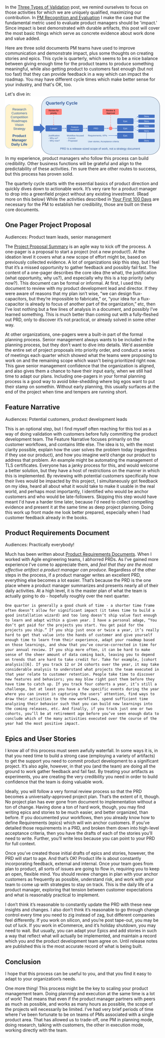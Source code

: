 In the [Three Types of Validation][1] post, we remind ourselves to focus on those activities for which we are uniquely qualified, maximizing our contribution. In [PM Recognition and Evaluation][2] I make the case that the fundamental metric used to evaluate product managers should be 'impact.' Since impact is best demonstrated with durable artifacts, this post will cover the most basic things which serve as concrete evidence about work done and value added.

Here are three solid documents PM teams have used to improve communication and demonstrate impact, plus some thoughts on creating stories and epics. This cycle is quarterly, which seems to be a nice balance between giving enough time for the product teams to produce something meaningful, while also getting product to customers fast enough (but not too fast) that they can provide feedback in a way which can impact the roadmap. You may have different cycle times which make better sense for your industry, and that's OK, too.

Let's dive in:
![Quarterly Cycle][4]
In my experience, product managers who follow this process can build credibility. Other business functions will be grateful and align to the predictability of these activities. I’m sure there are other routes to success, but this process has proven solid.

The quarterly cycle starts with the essential basics of product direction and quickly dives down to actionable work. It’s very rare for a product manager to drop into a greenfield project without any existing investment. (Read more on this below) While the activities described in [Your First 100 Days][5] are necessary for the PM to establish her credibility, those are built on these core documents.

## One Pager Project Proposal

Audiences: Product team leads, senior management

The [Project Proposal Summary][3] is an agile way to kick off the process. A one-pager is a proposal to start a project (not a new product!). At the ideation level it covers what a new scope of effort might be, based on previously collected evidence. A lot of organizations skip this step, but I feel that it’s a missed opportunity to gather feedback and possibly fail fast. The content of a one-pager describes the core idea (the what), the justification (what opportunity, why us?), and especially why this is a top priority (why now?). This document can be formal or informal. At first, I used this document to review with my product development lead and director. If they were aware of reasons that my plan isn’t wise, “we can design flux-capacitors, but they’re impossible to fabricate,” or, “your idea for a flux-capacitor is already to focus of another part of the organization,” etc, then I’ve lost nothing but a few lines of analysis in a document, and possibly I’ve learned something. This is much better than coming out with a fully-fleshed out PRD, only to discover it’s not practical, or already solved in some other way.

At other organizations, one-pagers were a built-in part of the formal planning process. Senior management always wants to be included in the planning process, but they don’t want to dive into details. We'd assemble the entire set of project proposals into priority order, and conduct a series of meetings each quarter which showed what the teams were proposing to work on and the remaining scope which wasn't being prioritized right now. This gave senior management confidence that the organization is aligned, and also gives them a chance to have their input early, when we still had time to adapt our plans. Including one-pagers in your formal planning process is a good way to avoid bike-shedding where big egos want to put their stamp on somethin. Without early planning, this usually surfaces at the end of the project when time and tempers are running short.

## Feature Narrative

Audiences: Potential customers, product development leads

This is an optional step, but I find myself often reaching for this tool as a way of doing validation with customers before fully committing the product development team. The Feature Narrative focuses primarily on the customer workflows, and contains little else. The idea is to, with the most clarity possible, explain how the user solves the problem today (regardless if they use our product), and how you imagine we’d change our product to address that problem. An example might be automating the management of TLS certificates. Everyone has a janky process for this, and would welcome a better solution, but they have a host of restrictions on the manner in which this is implemented. By reviewing with potential customers specifically how their lives would be impacted by this project, I simultaneously got feedback on my idea, heard all about what it would take to make it usable in the real world, and perhaps most importantly, I identified who would be anchor customers and who would be late-followers. Skipping this step would have meant I'd have a harder time later, because I'd need to collect compelling evidence and present it at the same time as deep project planning. Doing this work up front made me look better prepared, especially when I had customer feedback already in the books.

## Product Requirements Document

Audiences: Practically everybody!

Much has been written about [Product Requirements Documents][6]. When I worked with Agile engineering teams, I abhorred PRDs. As I’ve gained more experience I’ve come to appreciate them, and _feel that they are the most effective artifact a product manager can produce_. Regardless of the other steps in the process, if a product manager writes an excellent PRD, everything else becomes a lot easier. That’s because the PRD is the one place where a product manager summarizes and presents nearly all of their daily activities. At a high level, it is the master plan of what the team is actually going to do - hopefully roughly over the next quarter.

    One quarter is generally a good chunk of time - a shorter time frame often doesn’t allow for significant impact (it takes time to build a good installation wizard) and too long doesn’t ship value fast enough to learn and adapt within a given year. I have a personal adage, “You don’t get paid for the projects you start. You get paid for the projects you ship.” If you ship just once or twice a year, it’s really hard to get that value into the hands of customer and give yourself enough time to learn from their experience, adapt your roadmap based on those learnings, and show that you’ve course-corrected in time for your annual review. If you ship more often, it can be hard to make sense of the sheer amount of data coming back, leaving you to depend on trends that are hard to take credit for. Take for example, [cohort analysis][6]. If you track 12 or 24 cohorts over the year, it may take considerable analysis to understand what projects the team executed in that year relate to customer retention. People take time to discover new features and behaviors; you may blow right past them before they have time to catch up. If you track four cohorts a year, it’s still a challenge, but at least you have a few specific events during the year where you can invest in capturing the users’ attention, find ways to draw their activities to the new workflows, spend sufficient time analyzing their behavior such that you can build new learnings into the coming releases, etc. And finally, if you track just one or two cohorts, you’ll be at retirement age before you’ve seen enough data to conclude which of the many activities executed over the course of the year had the most positive impact.

## Epics and User Stories
I know all of this process must seem awfully waterfall. In some ways it is, in that you need time to build a strong case (employing a variety of artifacts) to get the support you need to commit product development to a significant project. It’s also agile, however, in that you (and the team) are doing all the ground to work gather feedback and fail fast. By treating your artifacts as experiments, you are creating the very credibility you need in order to build confidence that the team is doing valuable work.

Ideally, you will follow a very formal review process so that the PRD becomes a universally-approved project plan. That’s the extent of it, though. No project plan has ever gone from document to implementation without a ton of change. Having done a ton of hard work, though, you may find writing epics and stories to be much easier, and better organized, than before. If you documented your workflows, then you already know how to define Requirements (epics) which will win anchor customers. If you’ve detailed those requirements in a PRD, and broken them down into high-level acceptance criteria, then you have the drafts of each of the stories you’ll need to write. Further, you’ll write less because you can point to your PRD for full context.

Once you’ve created those initial drafts of epics and stories, however, the PRD will start to age. And that’s OK! Product life is about constantly incorporating feedback, external and internal. Once your team goes from plan to product, all sorts of issues are going to flow in, requiring you to keep an open, flexible mind. You should review changes in plan with your anchor customers as frequently as possible, understand risk, and work with your team to come up with strategies to stay on track. This is the daily life of a product manager, exploring that tension between customer expectations and what is reasonably practical to implement.

I don’t think it’s reasonable to constantly update the PRD with these new insights and changes. I also don’t think it’s reasonable to go through change control every time you need to zig instead of zag, but different companies feel differently. If you work on silicon, and you’re post tape-out, you may be out of luck. If you work in eCommerce, and it’s holiday shutdown, you may need to wait. But usually, you can adapt your Epics and add stories in such a way that reflect what will actually be implemented, and maintain a record which you and the product development team agree on. Until release notes are published this is the most accurate record of what is being built.

## Conclusion
I hope that this process can be useful to you, and that you find it easy to adapt to your organization’s needs.

One more thing! This process might be the key to scaling your product management team. Doing planning and execution at the same time is a lot of work! That means that even if the product manager partners with peers as much as possible, and works as many hours as possible, the scope of the projects will necessarily be limited. I’ve had very brief periods of time where I’ve been fortunate to be on teams of PMs associated with a single product area. That has allowed us to trade-off, one PM in planning mode, doing research, talking with customers, the other in execution mode, working directly with the team.

[1]:	Three-Types-of-Validation.md "Three Types of Validation"
[2]:    PM-Recognition-and-Evaluation.md "PM Recognition and Evaluation"
[3]:    https://docs.google.com/document/d/1erAowV5wUCiUq2j6Dl4wHKUCnVc7ghXQ2qpF9bntvC0/edit?usp=drive_link "1-page Project Proposal Summary Template"
[4]:	https://raw.githubusercontent.com/pm-practices/pm-blog/refs/heads/main/images/pm-quarterly-life.svg "Quarterly Cycle"
[5]:	Your-First-100-days.md "Your First 100 Days"
[6]:  https://en.wikipedia.org/wiki/Cohort_analysis "Cohort analysis (Wikipedia)"
[7]:    https://docs.google.com/document/d/1h4CbU8Ob9E_vPwjyMJVEUVi0RlzUhz5MIdnScJGrL0g/edit?usp=drive_link "Product Requirements Document Template"
